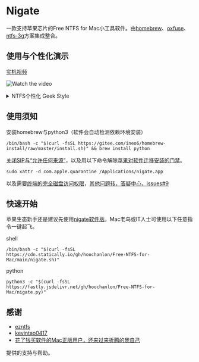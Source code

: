 # Nigate

一款支持苹果芯片的Free NTFS for Mac小工具软件。由[homebrew](https://github.com/Homebrew)、[oxfuse](https://osxfuse.github.io)、[ntfs-3g](https://github.com/osxfuse/osxfuse/wiki/NTFS-3G#installation)方案集成整合。

## 使用与个性化演示

[实机视频](https://www.bilibili.com/video/BV1XG4y1f79N)

![Watch the video](https://fastly.jsdelivr.net/gh/hoochanlon/free-mac-ntfs/shashin/example.png)

<details><summary> NTFS个性化 Geek Style </summary>
 
 ##### 需用 `diskutil list` 查看挂载盘ID方可对应操作。

 **重命名**
 
![](https://fastly.jsdelivr.net/gh/hoochanlon/free-mac-ntfs/shashin/rename.png)
 
 
 ```shell
 sudo umount /dev/disk4s2
 ```
 
 ```shell
 sudo ntfslabel /dev/disk4s2 carsh
 ```
 
**格式化**

![](https://fastly.jsdelivr.net/gh/hoochanlon/Free-NTFS-for-Mac/shashin/formatntfs.png)
 
```shell
 sudo diskutil unmount /dev/disk4s1
```
 
```shell
 sudo mkntfs -f /dev/disk4s1
```

</details>


## 使用须知

安装homebrew与python3（软件会自动检测依赖环境安装）

```shell
/bin/bash -c "$(curl -fsSL https://gitee.com/ineo6/homebrew-install/raw/master/install.sh)" && brew install python
```

[关闭SIP与“允许任何来源”](http://www.downza.cn/mac/10419030.html)，以及用以下命令解除[苹果对软件迁移安装的门禁](https://blog.csdn.net/Alexander_Wei/article/details/111149103)。

```shell
sudo xattr -d com.apple.quarantine /Applications/nigate.app
```

以及需要[终端的完全磁盘访问权限](https://github.com/MacPaw/PermissionsKit)，[其他问题转，答疑中心，issues#9](https://github.com/hoochanlon/Free-NTFS-for-Mac/issues/9)


## 快速开始

苹果生态新手还是建议先使用[nigate软件版](https://github.com/hoochanlon/Free-NTFS-for-Mac/releases/download/v1.1/nigate.dmg)。Mac老鸟或IT人士可使用以下任意指令一键起飞。

 shell

 ```
 /bin/bash -c "$(curl -fsSL https://cdn.statically.io/gh/hoochanlon/Free-NTFS-for-Mac/main/nigate.sh)"
 ```

 python

 ```
 python3 -c "$(curl -fsSL https://fastly.jsdelivr.net/gh/hoochanlon/Free-NTFS-for-Mac/nigate.py)"
 ```


 ## 感谢

* [ezntfs](https://github.com/lezgomatt/ezntfs/issues/8#issuecomment-1374428139)
* [kevintao0417](https://github.com/hoochanlon/Free-NTFS-for-Mac/issues/3)
* [花了钱买软件的Mac正版用户，还来过来折腾的我自己](https://github.com/hoochanlon/Free-NTFS-for-Mac)

提供的支持与帮助。
